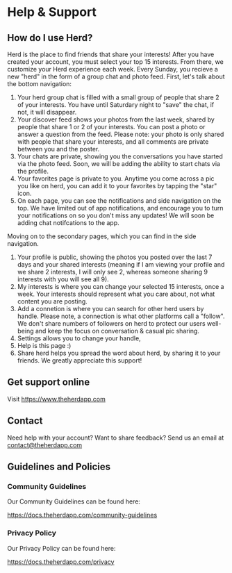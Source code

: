 # Help & Support

## How do I use Herd?

Herd is the place to find friends that share your interests! After you have created your account, you must select your top 15 interests. From there, we customize your Herd experience each week. Every Sunday, you recieve a new "herd" in the form of a group chat and photo feed. First, let's talk about the bottom navigation: 

1. Your herd group chat is filled with a small group of people that share 2 of your interests. You have until Saturdary night to "save" the chat, if not, it will disappear. 
2. Your discover feed shows your photos from the last week, shared by people that share 1 or 2 of your interests. You can post a photo or answer a question from the feed. Please note: your photo is only shared with people that share your interests, and all comments are private between you and the poster. 
3. Your chats are private, showing you the conversations you have started via the photo feed. Soon, we will be adding the ability to start chats via the profile.
4. Your favorites page is private to you. Anytime you come across a pic you like on herd, you can add it to your favorites by tapping the "star" icon. 
5. On each page, you can see the notifications and side navigation on the top. We have limited out of app notifications, and encourage you to turn your notifications on so you don't miss any updates! We will soon be adding chat notifcations to the app. 

Moving on to the secondary pages, which you can find in the side navigation.

1. Your profile is public, showing the photos you posted over the last 7 days and your shared interests (meaning if I am viewing your profile and we share 2 interests, I will only see 2, whereas someone sharing 9 interests with you will see all 9).
2. My interests is where you can change your selected 15 interests, once a week. Your interests should represent what you care about, not what content you are posting.
3. Add a connetion is where you can search for other herd users by handle. Please note, a connection is what other platforms call a "follow". We don't share numbers of followers on herd to protect our users well-being and keep the focus on conversation & casual pic sharing. 
4. Settings allows you to change your handle, 
5. Help is this page :) 
6. Share herd helps you spread the word about herd, by sharing it to your friends. We greatly appreciate this support! 

## Get support online

Visit https://www.theherdapp.com

## Contact 

Need help with your account? Want to share feedback? Send us an email at contact@theherdapp.com

## Guidelines and Policies

### Community Guidelines

Our Community Guidelines can be found here:

https://docs.theherdapp.com/community-guidelines

### Privacy Policy

Our Privacy Policy can be found here:

https://docs.theherdapp.com/privacy
